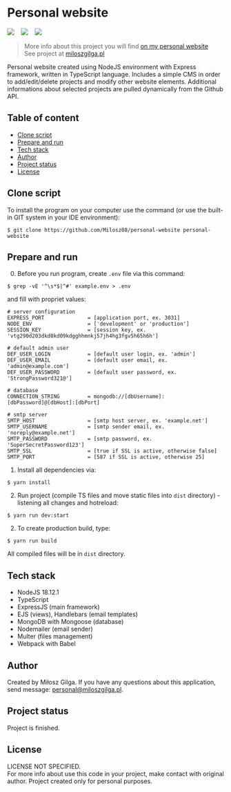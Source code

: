 # Personal website

![](https://img.shields.io/badge/Made%20in-NodeJS%2018.12.1-1abc.svg)
&nbsp;&nbsp;
![](https://img.shields.io/badge/Using%20-TypeScript-green.svg)
&nbsp;&nbsp;
![](https://img.shields.io/badge/Packages%20manager-npm-brown.svg)
&nbsp;&nbsp;
<br>
> More info about this project you will find [on my personal website](https://miloszgilga.pl/project/personal-website)
> <br>
> See project at [miloszgilga.pl](https://miloszgilga.pl)

Personal website created using NodeJS environment with Express framework, written in TypeScript language. Includes a simple
CMS in order to add/edit/delete projects and modify other website elements. Additional informations about selected projects
are pulled dynamically from the Github API.

## Table of content
- [Clone script](#clone-script)
- [Prepare and run](#prepare-and-run)
- [Tech stack](#tech-stack)
- [Author](#author)
- [Project status](#project-status)
- [License](#license)

<a name="clone-script"></a>
## Clone script
To install the program on your computer use the command (or use the built-in GIT system in your IDE environment):
```
$ git clone https://github.com/Milosz08/personal-website personal-website
```

<a name="prepare-and-run"></a>
## Prepare and run
0. Before you run program, create `.env` file via this command:
```
$ grep -vE '^\s*$|^#' example.env > .env
```
and fill with propriet values:
```properties
# server configuration
EXPRESS_PORT              = [application port, ex. 3031]
NODE_ENV                  = ['development' or 'production']
SESSION_KEY               = [session key, ex. 'vtg290d203dkd0kd09kdgghhmnkj57jh4hg3fgv5h65h6h']

# default admin user
DEF_USER_LOGIN            = [default user login, ex. 'admin']
DEF_USER_EMAIL            = [default user email, ex. 'admin@example.com']
DEF_USER_PASSWORD         = [default user password, ex. 'StrongPassword321@']

# database
CONNECTION_STRING         = mongodb://[dbUsername]:[dbPassword]@[dbHost]:[dbPort]

# smtp server
SMTP_HOST                 = [smtp host server, ex. 'example.net']
SMTP_USERNAME             = [smtp sender email, ex. 'noreply@example.net']
SMTP_PASSWORD             = [smtp password, ex. 'SuperSecretPassword123']
SMTP_SSL                  = [true if SSL is active, otherwise false]
SMTP_PORT                 = [587 if SSL is active, otherwise 25]
```
1. Install all dependencies via:
```
$ yarn install
```
2. Run project (compile TS files and move static files into `dist` directory) - listening all changes and hotreload:
```
$ yarn run dev:start
```
2. To create production build, type:
```
$ yarn run build
```
All compiled files will be in `dist` directory.

<a name="tech-stack"></a>
## Tech stack
* NodeJS 18.12.1
* TypeScript
* ExpressJS (main framework)
* EJS (views), Handlebars (email templates)
* MongoDB with Mongoose (database)
* Nodemailer (email sender)
* Multer (files management)
* Webpack with Babel

<a name="author"></a>
## Author
Created by Miłosz Gilga. If you have any questions about this application, send message: [personal@miloszgilga.pl](mailto:personal@miloszgilga.pl).

<a name="project-status"></a>
## Project status
Project is finished.

<a name="license"></a>
## License
LICENSE NOT SPECIFIED.<br>
For more info about use this code in your project, make contact with original author. Project created only for personal 
purposes.
